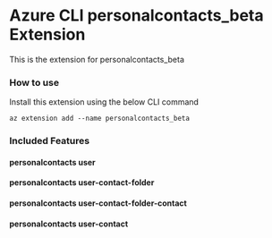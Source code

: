 # Azure CLI personalcontacts_beta Extension #
This is the extension for personalcontacts_beta

### How to use ###
Install this extension using the below CLI command
```
az extension add --name personalcontacts_beta
```

### Included Features ###
#### personalcontacts user ####
#### personalcontacts user-contact-folder ####
#### personalcontacts user-contact-folder-contact ####
#### personalcontacts user-contact ####